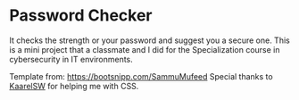 # Password Checker
It checks the strength or your password and suggest you a secure one.
This is a mini project that a classmate and I did for the Specialization course in cybersecurity in IT environments.

Template from: https://bootsnipp.com/SammuMufeed
Special thanks to [KaarelSW](https://github.com/KaarelSW) for helping me with CSS.
